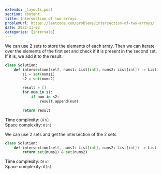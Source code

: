 ```yaml
---
extends: _layouts.post
section: content
title: Intersection of two arrays
problemUrl: https://leetcode.com/problems/intersection-of-two-arrays/
date: 2022-11-02
categories: [intervals]
---
```


We can use 2 sets to store the elements of each array. Then we can iterate over the elements of the first set and check if it is present in the second set. If it is, we add it to the result.

```python
class Solution:
    def intersection(self, nums1: List[int], nums2: List[int]) -> List[int]:
        s1 = set(nums1)
        s2 = set(nums2)
        
        result = []
        for num in s1:
            if num in s2:
                result.append(num)
        
        return result
```

Time complexity: `O(n)` <br/>
Space complexity: `O(n)`

We can use 2 sets and get the intersection of the 2 sets.

```python
class Solution:
    def intersection(self, nums1: List[int], nums2: List[int]) -> List[int]:
        return set(nums1) & set(nums2)
```

Time complexity: `O(n)` <br/>
Space complexity: `O(n)`
